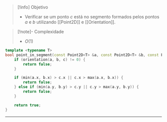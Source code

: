> [!info] Objetivo
> - Verificar se um ponto $c$ está no segmento formados pelos pontos $a$ e $b$ utilizando [[Point2D]] e [[Orientation]].

> [!note]- Complexidade
> - $O(1)$

```cpp
template <typename T>
bool point_in_segment(const Point2D<T> &a, const Point2D<T> &b, const Point2D<T> &c) {
	if (orientation(a, b, c) != 0) {
		return false;
	}

	if (min(a.x, b.x) > c.x || c.x > max(a.x, b.x)) {
		return false;
	} else if (min(a.y, b.y) > c.y || c.y > max(a.y, b.y)) {
		return false;
	}

	return true;
}
```

---